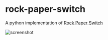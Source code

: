 # rock-paper-switch

A python implementation of [Rock Paper Switch](https://www.mindware.orientaltrading.com/rock-paper-switch-a2-13838442.fltr)

![screenshot](https://imgur.com/5wSFyWX.png)
